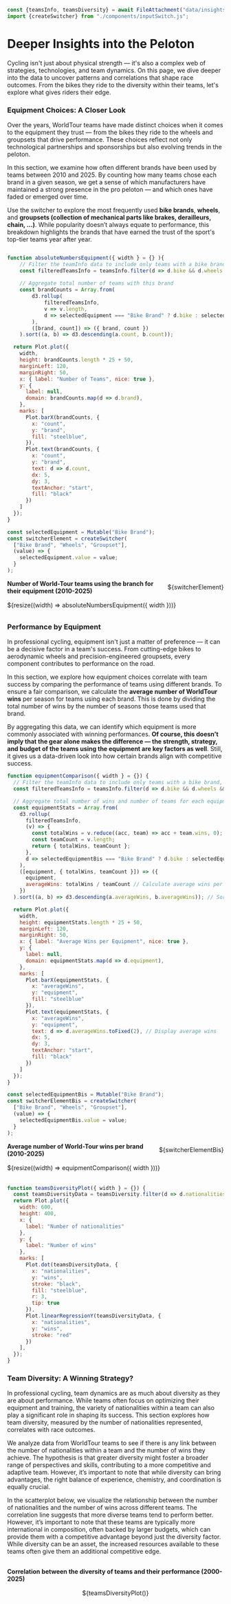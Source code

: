 ```js
const {teamsInfo, teamsDiversity} = await FileAttachment("data/insights.json").json();
import {createSwitcher} from "./components/inputSwitch.js";
```

# Deeper Insights into the Peloton
Cycling isn't just about physical strength — it's also a complex web of strategies, technologies, and team dynamics. On this page, we dive deeper into the data to uncover patterns and correlations that shape race outcomes. From the bikes they ride to the diversity within their teams, let's explore what gives riders their edge.

### Equipment Choices: A Closer Look
Over the years, WorldTour teams have made distinct choices when it comes to the equipment they trust — from the bikes they ride to the wheels and groupsets that drive performance. These choices reflect not only technological partnerships and sponsorships but also evolving trends in the peloton.

In this section, we examine how often different brands have been used by teams between 2010 and 2025. By counting how many teams chose each brand in a given season, we get a sense of which manufacturers have maintained a strong presence in the pro peloton — and which ones have faded or emerged over time.

Use the switcher to explore the most frequently used **bike brands**, **wheels**, and **groupsets (collection of mechanical parts like brakes, derailleurs, chain, ...)**. While popularity doesn’t always equate to performance, this breakdown highlights the brands that have earned the trust of the sport's top-tier teams year after year.

```js

function absoluteNumbersEquipment({ width } = {} ){
    // Filter the teamInfo data to include only teams with a bike brand, wheels, or groupset
    const filteredTeamsInfo = teamsInfo.filter(d => d.bike && d.wheels && d.groupset);
    
    // Aggregate total number of teams with this brand
    const brandCounts = Array.from(
        d3.rollup(
            filteredTeamsInfo,
            v => v.length,
            d => selectedEquipment === "Bike Brand" ? d.bike : selectedEquipment === "Wheels" ? d.wheels : d.groupset
        ),
        ([brand, count]) => ({ brand, count })
    ).sort((a, b) => d3.descending(a.count, b.count));

  return Plot.plot({
    width,
    height: brandCounts.length * 25 + 50,
    marginLeft: 120,
    marginRight: 50,
    x: { label: "Number of Teams", nice: true },
    y: {
      label: null,
      domain: brandCounts.map(d => d.brand),
    },
    marks: [
      Plot.barX(brandCounts, {
        x: "count",
        y: "brand",
        fill: "steelblue",
      }),
      Plot.text(brandCounts, {
        x: "count",
        y: "brand",
        text: d => d.count,
        dx: 5,
        dy: 3,
        textAnchor: "start",
        fill: "black"
      })
    ]
  });
}
```

```js
const selectedEquipment = Mutable("Bike Brand");
const switcherElement = createSwitcher(
  ["Bike Brand", "Wheels", "Groupset"],
  (value) => {
    selectedEquipment.value = value;
  }
);
```


<div>
  <div class="header-with-switcher">
    <h2>Number of World-Tour teams using the branch for their equipment (2010-2025)</h2>
    ${switcherElement}
  </div>
  <div id="bike-brands" style="margin-bottom: 2rem;">
    ${resize((width) => absoluteNumbersEquipment({ width }))}
  </div>
</div>

### Performance by Equipment
In professional cycling, equipment isn't just a matter of preference — it can be a decisive factor in a team's success. From cutting-edge bikes to aerodynamic wheels and precision-engineered groupsets, every component contributes to performance on the road.

In this section, we explore how equipment choices correlate with team success by comparing the performance of teams using different brands. To ensure a fair comparison, we calculate the **average number of WorldTour wins** per season for teams using each brand. This is done by dividing the total number of wins by the number of seasons those teams used that brand.

By aggregating this data, we can identify which equipment is more commonly associated with winning performances.
**Of course, this doesn’t imply that the gear alone makes the difference — the strength, strategy, and budget of the teams using the equipment are key factors as well**. Still, it gives us a data-driven look into how certain brands align with competitive success.

```js
function equipmentComparison({ width } = {}) {
  // Filter the teamInfo data to include only teams with a bike brand, wheels, or groupset
  const filteredTeamsInfo = teamsInfo.filter(d => d.bike && d.wheels && d.groupset);

  // Aggregate total number of wins and number of teams for each equipment type
  const equipmentStats = Array.from(
    d3.rollup(
      filteredTeamsInfo,
      (v) => {
        const totalWins = v.reduce((acc, team) => acc + team.wins, 0);
        const teamCount = v.length;
        return { totalWins, teamCount };
      },
      d => selectedEquipmentBis === "Bike Brand" ? d.bike : selectedEquipmentBis === "Wheels" ? d.wheels : d.groupset
    ),
    ([equipment, { totalWins, teamCount }]) => ({
      equipment,
      averageWins: totalWins / teamCount // Calculate average wins per equipment type
    })
  ).sort((a, b) => d3.descending(a.averageWins, b.averageWins)); // Sort by average wins

  return Plot.plot({
    width,
    height: equipmentStats.length * 25 + 50,
    marginLeft: 120,
    marginRight: 50,
    x: { label: "Average Wins per Equipment", nice: true },
    y: {
      label: null,
      domain: equipmentStats.map(d => d.equipment),
    },
    marks: [
      Plot.barX(equipmentStats, {
        x: "averageWins",
        y: "equipment",
        fill: "steelblue"
      }),
      Plot.text(equipmentStats, {
        x: "averageWins",
        y: "equipment",
        text: d => d.averageWins.toFixed(2), // Display average wins
        dx: 5,
        dy: 3,
        textAnchor: "start",
        fill: "black"
      })
    ]
  });
}
```

```js
const selectedEquipmentBis = Mutable("Bike Brand");
const switcherElementBis = createSwitcher(
  ["Bike Brand", "Wheels", "Groupset"],
  (value) => {
    selectedEquipmentBis.value = value;
  }
);
```


<div>
  <div class="header-with-switcher">
    <h2>Average number of World-Tour wins per brand (2010-2025)</h2>
    ${switcherElementBis}
  </div>
  <div id="bike-brands" style="margin-bottom: 2rem;">
    ${resize((width) => equipmentComparison({ width }))}
  </div>
</div>

```js
function teamsDiversityPlot({ width } = {}) {
  const teamsDiversityData = teamsDiversity.filter(d => d.nationalities > 0);
  return Plot.plot({
    width: 600,
    height: 400,
    x: {
      label: "Number of nationalities"
    },
    y: {
      label: "Number of wins"
    },
    marks: [
      Plot.dot(teamsDiversityData, {
        x: "nationalities",
        y: "wins",
        stroke: "black",
        fill: "steelblue",
        r: 3,
        tip: true
      }),
      Plot.linearRegressionY(teamsDiversityData, {
        x: "nationalities",
        y: "wins",
        stroke: "red"
      })
    ],
  });
}
```

### Team Diversity: A Winning Strategy?
In professional cycling, team dynamics are as much about diversity as they are about performance. While teams often focus on optimizing their equipment and training, the variety of nationalities within a team can also play a significant role in shaping its success. This section explores how team diversity, measured by the number of nationalities represented, correlates with race outcomes.

We analyze data from WorldTour teams to see if there is any link between the number of nationalities within a team and the number of wins they achieve. The hypothesis is that greater diversity might foster a broader range of perspectives and skills, contributing to a more competitive and adaptive team. However, it’s important to note that while diversity can bring advantages, the right balance of experience, chemistry, and coordination is equally crucial.

In the scatterplot below, we visualize the relationship between the number of nationalities and the number of wins across different teams. The correlation line suggests that more diverse teams tend to perform better. However, it’s important to note that these teams are typically more international in composition, often backed by larger budgets, which can provide them with a competitive advantage beyond just the diversity factor. While diversity can be an asset, the increased resources available to these teams often give them an additional competitive edge.

<div class="center-container">
  <div class="header-with-switcher" style="margin-top: 1rem;">
    <h2>Correlation between the diversity of teams and their performance (2000-2025)</h2>
  </div>
  <div style="margin-bottom: 2rem;">
    ${teamsDiversityPlot()}
  </div>
</div>

<style>

.header-with-switcher {
  display: flex;
  align-items: center;
  justify-content: space-between;
  margin-bottom: 1rem;
}

.header-with-switcher h2 {
  margin: 0;
  font-size: 1em;
}

.center-container {
  display: flex;
  flex-direction: column;
  align-items: center;
}

</style>
